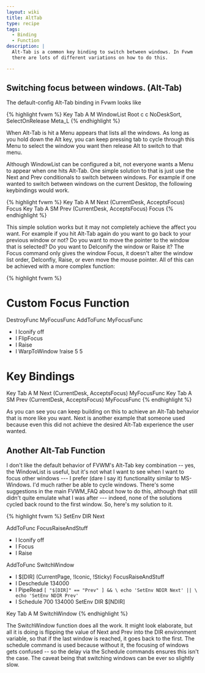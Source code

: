 ```yaml
---
layout: wiki
title: AltTab
type: recipe
tags:
  - Binding
  - Function
description: |
  Alt-Tab is a common key binding to switch between windows. In Fvwm
  there are lots of different variations on how to do this.

---
```


## Switching focus between windows. (Alt-Tab)

The default-config Alt-Tab binding in Fvwm looks like

{% highlight fvwm %}
Key Tab A M WindowList Root c c NoDeskSort, SelectOnRelease Meta_L
{% endhighlight %}

When Alt-Tab is hit a Menu appears that lists all the windows. As long
as you hold down the Alt key, you can keep pressing tab to cycle through
this Menu to select the window you want then release Alt to switch to that
menu.

Although WindowList can be configured a bit, not everyone
wants a Menu to appear when one hits Alt-Tab. One
simple solution to that is just use the Next and Prev conditionals
to switch between windows. For example if one wanted to switch between
windows on the current Desktop, the following keybindings would work.

{% highlight fvwm %}
Key Tab A M Next (CurrentDesk, AcceptsFocus) Focus
Key Tab A SM Prev (CurrentDesk, AcceptsFocus) Focus
{% endhighlight %}

This simple solution works but it may not completely achieve the affect you
want. For example if you hit Alt-Tab again do you want to go back to your
previous window or not? Do you want to move the pointer to the window
that is selected? Do you want to DeIconify the window or Raise it? The Focus
command only gives the window Focus, it doesn't alter the window list order,
DeIconfiy, Raise, or even move the mouse pointer. All of this can be achieved
with a more complex function:

{% highlight fvwm %}
# Custom Focus Function
DestroyFunc MyFocusFunc
AddToFunc MyFocusFunc
+ I Iconify off
+ I FlipFocus
+ I Raise
+ I WarpToWindow !raise 5 5

# Key Bindings
Key Tab A M Next (CurrentDesk, AcceptsFocus) MyFocusFunc
Key Tab A SM Prev (CurrentDesk, AcceptsFocus) MyFocusFunc
{% endhighlight %}

As you can see you can keep building on this to achieve an Alt-Tab behavior
that is more like you want. Next is another example that someone used
because even this did not achieve the desired Alt-Tab experience the user
wanted.

## Another Alt-Tab Function

I don't like the default behavior of FVWM's Alt-Tab key combination -- yes,
the WindowList is useful, but it's not what I want to see when I want to
focus other windows --- I prefer (dare I say it) functionality similar to
MS-Windows.  I'd much rather be able to cycle windows. There's some
suggestions in the main FVWM_FAQ about how to do this, although that still
didn't quite emulate what I was after --- indeed, none of the solutions
cycled back round to the first window. So, here's my solution to it.

{% highlight fvwm %}
SetEnv DIR Next

AddToFunc FocusRaiseAndStuff
+ I Iconify off
+ I Focus
+ I Raise

AddToFunc SwitchWindow
+ I $[DIR] (CurrentPage, !Iconic, !Sticky) FocusRaiseAndStuff
+ I Deschedule 134000
+ I PipeRead `[ "$[DIR]" == "Prev" ] && \
    echo 'SetEnv NDIR Next' || \
    echo 'SetEnv NDIR Prev'`
+ I Schedule 700 134000 SetEnv DIR $[NDIR]

Key Tab A M  SwitchWindow
{% endhighlight %}

The SwitchWindow function does all the work. It might look elaborate, but all
it is doing is flipping the value of Next and Prev into the DIR environment
variable, so that if the last window is reached, it goes back to the first.
The schedule command is used because without it, the focusing of windows
gets confused -- so the delay via the Schedule commands ensures this isn't
the case.  The caveat being that switching windows can be ever so slightly
slow.


